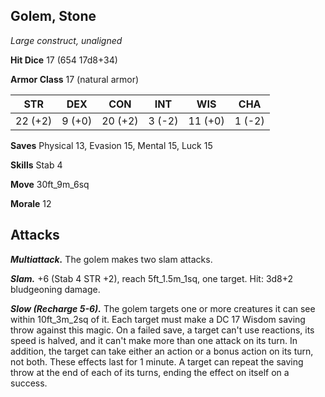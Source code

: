 ## Golem, Stone

*Large construct, unaligned*

**Hit Dice** 17 (654 17d8+34)

**Armor Class** 17 (natural armor)

| STR     | DEX     | CON     | INT     | WIS     | CHA     |
|---------|---------|---------|---------|---------|---------|
| 22 (+2) |  9 (+0) | 20 (+2) |  3 (-2) | 11 (+0) |  1 (-2) |

**Saves** Physical 13, Evasion 15, Mental 15, Luck 15

**Skills** Stab 4

**Move** 30ft_9m_6sq

**Morale** 12

## Attacks

***Multiattack.*** The golem makes two slam attacks.

***Slam.*** +6 (Stab 4 STR +2), reach 5ft_1.5m_1sq, one target. Hit: 3d8+2 bludgeoning damage.

***Slow (Recharge 5-6).*** The golem targets one or more creatures it can see within 10ft_3m_2sq of it. Each target must make a DC 17 Wisdom saving throw against this magic. On a failed save, a target can't use reactions, its speed is halved, and it can't make more than one attack on its turn. In addition, the target can take either an action or a bonus action on its turn, not both. These effects last for 1 minute. A target can repeat the saving throw at the end of each of its turns, ending the effect on itself on a success.

